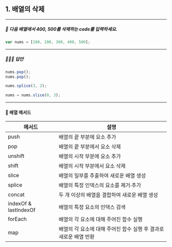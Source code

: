 ## 1. 배열의 삭제

---

##### 🧐 다음 배열에서 400, 500를 삭제하는 code를 입력하세요.

```js
var nums = [100, 200, 300, 400, 500];
```

---

##### 🙋🏻‍♀️ 답안

```js
nums.pop();
nums.pop();
```

```js
nums.splice(3, 2);
```

```js
nums = nums.slice(0, 3);
```

---

#### 🧩 배열 메서드

| 메서드                | 설명                                                              |
| --------------------- | ----------------------------------------------------------------- |
| push                  | 배열의 끝 부분에 요소 추가                                        |
| pop                   | 배열의 끝 부분에서 요소 삭제                                      |
| unshift               | 배열의 시작 부분에 요소 추가                                      |
| shift                 | 배열의 시작 부분에서 요소 삭제                                    |
| slice                 | 배열의 일부를 추출하여 새로운 배열 생성                           |
| splice                | 배열의 특정 인덱스의 요소를 제거∙추가                             |
| concat                | 두 개 이상의 배열을 결합하여 새로운 배열 생성                     |
| indexOf & lastIndexOf | 배열의 특정 요소의 인덱스 검색                                    |
| forEach               | 배열의 각 요소에 대해 주어진 함수 실행                            |
| map                   | 배열의 각 요소에 대해 주어진 함수 실행 후 결과로 새로운 배열 반환 |
